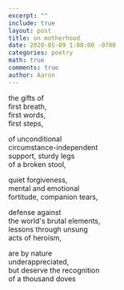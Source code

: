 ```yaml
---
excerpt: ""
include: true
layout: post
title: on motherhood 
date: 2020-05-09 1:00:00 -0700
categories: poetry
math: true
comments: true
author: Aaron
---
```


the gifts of  
first breath,  
first words,  
first steps,  

of unconditional  
circumstance-independent  
support, sturdy legs  
of a broken stool,  

quiet forgiveness,  
mental and emotional  
fortitude, companion tears,  

defense against  
the world's brutal elements,  
lessons through unsung  
acts of heroism,  

are by nature  
underappreciated,  
but deserve the recognition  
of a thousand doves
